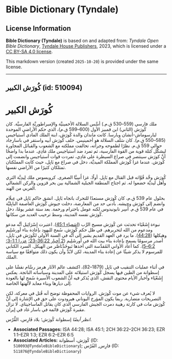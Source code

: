 # Bible Dictionary (Tyndale)

## License Information

**Bible Dictionary (Tyndale)** is based on and adapted from: _Tyndale Open Bible Dictionary_, [Tyndale House Publishers](https://tyndaleopenresources.com/), 2023, which is licensed under a [CC BY-SA 4.0 license](https://creativecommons.org/licenses/by-sa/4.0/legalcode.en).

This markdown version (created `2025-10-20`) is provided under the same license.



--------------------------------

## كُورَش الكبير (id: 510094)

كُورَش الكبير
=============

ملك فارسي (559–530 ق.م.) أسَّس السلالة الأخمينيَّة والإمبراطوريَّة الفارسيَّة. كان كُورَش (الثاني) ابن قمبيز الأول (600–599 ق.م)، الذي حكم الأراضي الموحدة لبارسوماش\-أنشان وبارسا. كانت ماندان والدة كُورَش، ابنة الملك المادي أستياجيس (585–550 ق.م). كان سَلَف السلالة هو أخمينيس. خلف كُورَش أبيه واستقر في باسارجاد حوالي 559 ق.م. نظرًا لطموحه وجرأته، تحالفت مملكته مع الشعوب والقبائل المجاورة ليشكِّل كتلة قوية من القوة الفارسية، ثم تمرد ضد أستياجيس ملك مَادِي. عندما بدا واضحًا أنَّ كورَش سينتصر في صراع السيطرة على مَادِي، تمردت قوات أستياجيس وانضمت إلى كُورَش. عندما غزا كُورَش المملكة الميديَّة، دخل في صراع مع بَابِل، حيث كانت المملكتان تمتلكان كثيرًا من الأراضي نفسها.

كُورَش وحَّد قُوَّاته قبل القتال مع بَابِل. أولًا، غزا أَسِيَّا الصغرى. كرويسوس ملك لِيدِيَّة الثري وأهل ليديَّة خضعوا له. ثم اجتاح المنطقة الجبلية الشمالية بين بحر قزوين والركن الشمالي الغربي من الهند.

بحلول عام 539 ق.م، كان كُورَش مستعدًا للتحرك باتجاه بَابِل. انشق حاكم بَابِل في عِيلَام وانضم إلى كورَش وجيشه. بأدنى حد من المعارضة، دخلت جيوش كُورَش العاصمة البابِليَّة في عام 539 ق.م. أُسِر نابونيدوس لكنه عومل باحترام ورحمة. بعد ستة عشر يومًا، دخل كُورَش نفسه المدينة، وسط ترحيب العديد من سكانها.

نبوءة إِشَعْيَاء تحدثت عن كُورَش مسيح الرَّب ([إشعياء 45:1](https://ref.ly/Isa45:1)). اعتبرت إِسْرَائِيل أنَّه مدعو ومدعوم من الله لتحريرهم. في ظل حكم كُورَش، سُمح لليهود بإعادة بناء أورشَلِيم وهيكلها ([44:28](https://ref.ly/Isa44:28)). ما يرد في العهد القديم يشير إلى أنَّه في السنة الأولى لكُورَش في بَابِل، أصدر مرسومًا يسمح بإعادة بناء بيت الله في أورشَلِيم ([2 أخبار 36:22–23؛](https://ref.ly/2Chr36:22-2Chr36:23) [عزرا 1:1–3؛](https://ref.ly/Ezra1:1-Ezra1:3) [6:2–5](https://ref.ly/Ezra6:2-Ezra6:5)). كما أعاد الأواني المُقدَّسة التي أخذها نَبوخَذْنَاصَّر من الهيكل. السرد الكتابي للمرسوم لا يذكر شيئًا عن إعادة بناء المدينة، لكن لابُدَّ وأن يكون ذلك متوافقًا مع سياسة الملك.

في أثناء عمليات التنقيب في بَابِل (1879–82\)، اكتشف عالم الآثار هرمز رسَّام نقشًا على إسطوانة من الطين فيها يسجل كُورَش استيلائه على المدينة وسياساته الناتجة. يعكس إِشَعْيَاء وأخبار الأيام محتوى النقش، الذي يُذكر فيه أنَّ الشعوب الأسيرة سُمح لها بالعودة إلى ديارها وبناء معابد لآلهتها الخاصة.

لا يُعرف شيء عن موت كُورَش. الروايات المحفوظة توضح أنه قُتل في معركة، لكن التصريحات متضاربة. ربما يكون المؤرخ اليوناني هيرودوت على حق في الإشارة إلى أنَّ كُورَش مات في كارثة رهيبة دمرت الجيش الفارسي الذي كان يقاتل الماساجيتاي. لا تزال مقبرة كُورَش قائمة في باسار غاد في إيران.

*انظر أيضًا* إسطوانة كُورَش؛ بلاد فَارِس، الفُّرْس.

* **Associated Passages:** ISA 44:28; ISA 45:1; 2CH 36:22–2CH 36:23; EZR 1:1–EZR 1:3; EZR 6:2–EZR 6:5
* **Associated Articles:** كُورَش، أسطوانة  (ID: `510093@TyndaleBibleDictionary`); فارِس, الفُرْس (ID: `511876@TyndaleBibleDictionary`)

